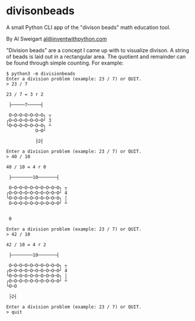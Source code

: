 # divisonbeads
A small Python CLI app of the "divison beads" math education tool.

By Al Sweigart al@inventwithpython.com

"Division beads" are a concept I came up with to visualize divison. A string of beads is laid out in a rectangular area. The quotient and remainder can be found through simple counting. For example:

    $ python3 -m divisionbeads
    Enter a division problem (example: 23 / 7) or QUIT.
    > 23 / 7

    23 / 7 = 3 r 2

     ├─────7─────┤

     O─O─O─O─O─O─O┐ ┬
    ┌O─O─O─O─O─O─O┘ 3
    └O─O─O─O─O─O─O┐ ┴
               O─O┘

               ├2┤

    Enter a division problem (example: 23 / 7) or QUIT.
    > 40 / 10

    40 / 10 = 4 r 0

     ├────────10───────┤

     O─O─O─O─O─O─O─O─O─O┐ ┬
    ┌O─O─O─O─O─O─O─O─O─O┘ 4
    └O─O─O─O─O─O─O─O─O─O┐ │
     O─O─O─O─O─O─O─O─O─O┘ ┴


     0

    Enter a division problem (example: 23 / 7) or QUIT.
    > 42 / 10

    42 / 10 = 4 r 2

     ├────────10───────┤

     O─O─O─O─O─O─O─O─O─O┐ ┬
    ┌O─O─O─O─O─O─O─O─O─O┘ 4
    └O─O─O─O─O─O─O─O─O─O┐ │
    ┌O─O─O─O─O─O─O─O─O─O┘ ┴
    └O─O

     ├2┤

    Enter a division problem (example: 23 / 7) or QUIT.
    > quit
